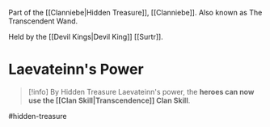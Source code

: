 Part of the [[Clanniebe|Hidden Treasure]], [[Clanniebe]]. Also known as The Transcendent Wand.

Held by the [[Devil Kings|Devil King]] [[Surtr]].
# Laevateinn's Power
>[!info]
>By Hidden Treasure Laevateinn's power, the **heroes can now use the [[Clan Skill|Transcendence]] Clan Skill**.

#hidden-treasure 